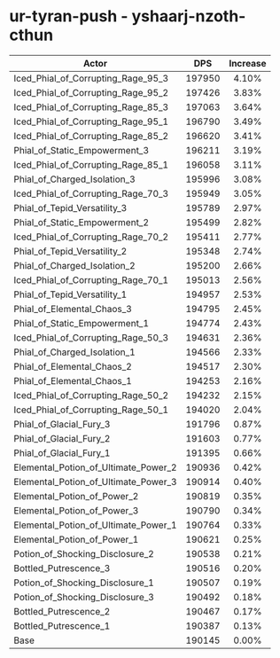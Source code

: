 # ur-tyran-push - yshaarj-nzoth-cthun
| Actor | DPS | Increase |
|---|:---:|:---:|
|Iced_Phial_of_Corrupting_Rage_95_3|197950|4.10%|
|Iced_Phial_of_Corrupting_Rage_95_2|197426|3.83%|
|Iced_Phial_of_Corrupting_Rage_85_3|197063|3.64%|
|Iced_Phial_of_Corrupting_Rage_95_1|196790|3.49%|
|Iced_Phial_of_Corrupting_Rage_85_2|196620|3.41%|
|Phial_of_Static_Empowerment_3|196211|3.19%|
|Iced_Phial_of_Corrupting_Rage_85_1|196058|3.11%|
|Phial_of_Charged_Isolation_3|195996|3.08%|
|Iced_Phial_of_Corrupting_Rage_70_3|195949|3.05%|
|Phial_of_Tepid_Versatility_3|195789|2.97%|
|Phial_of_Static_Empowerment_2|195499|2.82%|
|Iced_Phial_of_Corrupting_Rage_70_2|195411|2.77%|
|Phial_of_Tepid_Versatility_2|195348|2.74%|
|Phial_of_Charged_Isolation_2|195200|2.66%|
|Iced_Phial_of_Corrupting_Rage_70_1|195013|2.56%|
|Phial_of_Tepid_Versatility_1|194957|2.53%|
|Phial_of_Elemental_Chaos_3|194795|2.45%|
|Phial_of_Static_Empowerment_1|194774|2.43%|
|Iced_Phial_of_Corrupting_Rage_50_3|194631|2.36%|
|Phial_of_Charged_Isolation_1|194566|2.33%|
|Phial_of_Elemental_Chaos_2|194517|2.30%|
|Phial_of_Elemental_Chaos_1|194253|2.16%|
|Iced_Phial_of_Corrupting_Rage_50_2|194232|2.15%|
|Iced_Phial_of_Corrupting_Rage_50_1|194020|2.04%|
|Phial_of_Glacial_Fury_3|191796|0.87%|
|Phial_of_Glacial_Fury_2|191603|0.77%|
|Phial_of_Glacial_Fury_1|191395|0.66%|
|Elemental_Potion_of_Ultimate_Power_2|190936|0.42%|
|Elemental_Potion_of_Ultimate_Power_3|190914|0.40%|
|Elemental_Potion_of_Power_2|190819|0.35%|
|Elemental_Potion_of_Power_3|190790|0.34%|
|Elemental_Potion_of_Ultimate_Power_1|190764|0.33%|
|Elemental_Potion_of_Power_1|190621|0.25%|
|Potion_of_Shocking_Disclosure_2|190538|0.21%|
|Bottled_Putrescence_3|190516|0.20%|
|Potion_of_Shocking_Disclosure_1|190507|0.19%|
|Potion_of_Shocking_Disclosure_3|190492|0.18%|
|Bottled_Putrescence_2|190467|0.17%|
|Bottled_Putrescence_1|190387|0.13%|
|Base|190145|0.00%|
